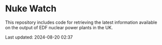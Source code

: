 # Nuke Watch

This repository includes code for retrieving the latest information available on the output of EDF nuclear power plants in the UK.

Last updated: 2024-08-20 02:37